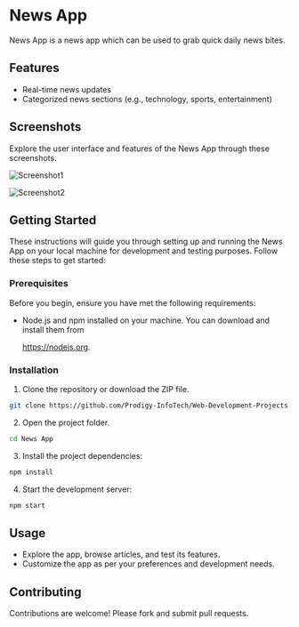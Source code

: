 # News App
News App is a news app which can be used to grab quick daily news bites.

## Features
- Real-time news updates
- Categorized news sections (e.g., technology, sports, entertainment)

## Screenshots
Explore the user interface and features of the News App through these screenshots.

![Screenshot1](https://ik.imagekit.io/subrat29/Screenshot%202023-10-18%20193925.png?updatedAt=1697638368425)

![Screenshot2](https://ik.imagekit.io/subrat29/Screenshot%202023-10-18%20193831.png?updatedAt=1697638379458)
  
## Getting Started
These instructions will guide you through setting up and running the News App on your local machine for development and testing purposes. Follow these steps to get started:

### Prerequisites
Before you begin, ensure you have met the following requirements:

- Node.js and npm installed on your machine. You can download and install them from
  
  https://nodejs.org.

### Installation

1. Clone the repository or download the ZIP file.

```bash
git clone https://github.com/Prodigy-InfoTech/Web-Development-Projects.git
```

2. Open the project folder.

```bash
cd News App
```

3. Install the project dependencies:

```bash
npm install
```

4. Start the development server:

```bash
npm start
```

## Usage

- Explore the app, browse articles, and test its features.
- Customize the app as per your preferences and development needs.

## Contributing

Contributions are welcome! Please fork and submit pull requests.